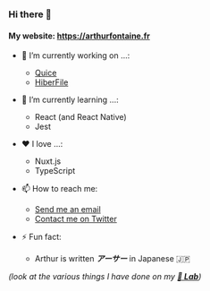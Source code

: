 ### Hi there 👋

#### My website: https://arthurfontaine.fr

- 🔭 I’m currently working on ...:
  - [Quice](https://github.com/Quice)
  - [HiberFile](https://hiberfile.com)
  
- 🌱 I’m currently learning ...:
  - React (and React Native)
  - Jest

- ❤️ I love ...:
  - Nuxt.js
  - TypeScript

- 📫 How to reach me:
  - [Send me an email](mailto:0arthur.fontaine@gmail.com)
  - [Contact me on Twitter](https://twitter.com/f_arthr)
  
- ⚡ Fun fact:
  - Arthur is written ***アーサー*** in Japanese 🇯🇵
  
*(look at the various things I have done on my ***[🥼 Lab](https://github.com/arthur-fontaine/Lab)***)*
<!--
**arthur-fontaine/arthur-fontaine** is a ✨ _special_ ✨ repository because its `README.md` (this file) appears on your GitHub profile.

Here are some ideas to get you started:

- 🔭 I’m currently working on ...
- 🌱 I’m currently learning ...
- 👯 I’m looking to collaborate on ...
- 🤔 I’m looking for help with ...
- 💬 Ask me about ...
- 📫 How to reach me: ...
- 😄 Pronouns: ...
- ⚡ Fun fact: ...
-->
